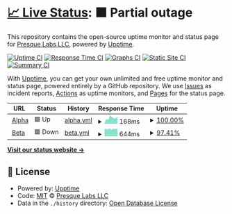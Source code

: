 # [📈 Live Status](https://presquelabs.github.io/upptime): <!--live status--> **🟧 Partial outage**

This repository contains the open-source uptime monitor and status page for [Presque Labs LLC](https://presquelabs.github.io/upptime), powered by [Upptime](https://github.com/upptime/upptime).

[![Uptime CI](https://github.com/presquelabs/upptime/workflows/Uptime%20CI/badge.svg)](https://github.com/presquelabs/upptime/actions?query=workflow%3A%22Uptime+CI%22)
[![Response Time CI](https://github.com/presquelabs/upptime/workflows/Response%20Time%20CI/badge.svg)](https://github.com/presquelabs/upptime/actions?query=workflow%3A%22Response+Time+CI%22)
[![Graphs CI](https://github.com/presquelabs/upptime/workflows/Graphs%20CI/badge.svg)](https://github.com/presquelabs/upptime/actions?query=workflow%3A%22Graphs+CI%22)
[![Static Site CI](https://github.com/presquelabs/upptime/workflows/Static%20Site%20CI/badge.svg)](https://github.com/presquelabs/upptime/actions?query=workflow%3A%22Static+Site+CI%22)
[![Summary CI](https://github.com/presquelabs/upptime/workflows/Summary%20CI/badge.svg)](https://github.com/presquelabs/upptime/actions?query=workflow%3A%22Summary+CI%22)

With [Upptime](https://upptime.js.org), you can get your own unlimited and free uptime monitor and status page, powered entirely by a GitHub repository. We use [Issues](https://github.com/presquelabs/upptime/issues) as incident reports, [Actions](https://github.com/presquelabs/upptime/actions) as uptime monitors, and [Pages](https://presquelabs.github.io/upptime) for the status page.

<!--start: status pages-->
<!-- This summary is generated by Upptime (https://github.com/upptime/upptime) -->
<!-- Do not edit this manually, your changes will be overwritten -->
<!-- prettier-ignore -->
| URL | Status | History | Response Time | Uptime |
| --- | ------ | ------- | ------------- | ------ |
| <img alt="" src="https://icons.duckduckgo.com/ip3/alpha.presquelabs.com.ico" height="13"> [Alpha](https://alpha.presquelabs.com) | 🟩 Up | [alpha.yml](https://github.com/presquelabs/upptime/commits/HEAD/history/alpha.yml) | <details><summary><img alt="Response time graph" src="./graphs/alpha/response-time-week.png" height="20"> 168ms</summary><br><a href="https://presquelabs.github.io/upptime/history/alpha"><img alt="Response time 209" src="https://img.shields.io/endpoint?url=https%3A%2F%2Fraw.githubusercontent.com%2Fpresquelabs%2Fupptime%2FHEAD%2Fapi%2Falpha%2Fresponse-time.json"></a><br><a href="https://presquelabs.github.io/upptime/history/alpha"><img alt="24-hour response time 202" src="https://img.shields.io/endpoint?url=https%3A%2F%2Fraw.githubusercontent.com%2Fpresquelabs%2Fupptime%2FHEAD%2Fapi%2Falpha%2Fresponse-time-day.json"></a><br><a href="https://presquelabs.github.io/upptime/history/alpha"><img alt="7-day response time 168" src="https://img.shields.io/endpoint?url=https%3A%2F%2Fraw.githubusercontent.com%2Fpresquelabs%2Fupptime%2FHEAD%2Fapi%2Falpha%2Fresponse-time-week.json"></a><br><a href="https://presquelabs.github.io/upptime/history/alpha"><img alt="30-day response time 185" src="https://img.shields.io/endpoint?url=https%3A%2F%2Fraw.githubusercontent.com%2Fpresquelabs%2Fupptime%2FHEAD%2Fapi%2Falpha%2Fresponse-time-month.json"></a><br><a href="https://presquelabs.github.io/upptime/history/alpha"><img alt="1-year response time 209" src="https://img.shields.io/endpoint?url=https%3A%2F%2Fraw.githubusercontent.com%2Fpresquelabs%2Fupptime%2FHEAD%2Fapi%2Falpha%2Fresponse-time-year.json"></a></details> | <details><summary><a href="https://presquelabs.github.io/upptime/history/alpha">100.00%</a></summary><a href="https://presquelabs.github.io/upptime/history/alpha"><img alt="All-time uptime 97.98%" src="https://img.shields.io/endpoint?url=https%3A%2F%2Fraw.githubusercontent.com%2Fpresquelabs%2Fupptime%2FHEAD%2Fapi%2Falpha%2Fuptime.json"></a><br><a href="https://presquelabs.github.io/upptime/history/alpha"><img alt="24-hour uptime 100.00%" src="https://img.shields.io/endpoint?url=https%3A%2F%2Fraw.githubusercontent.com%2Fpresquelabs%2Fupptime%2FHEAD%2Fapi%2Falpha%2Fuptime-day.json"></a><br><a href="https://presquelabs.github.io/upptime/history/alpha"><img alt="7-day uptime 100.00%" src="https://img.shields.io/endpoint?url=https%3A%2F%2Fraw.githubusercontent.com%2Fpresquelabs%2Fupptime%2FHEAD%2Fapi%2Falpha%2Fuptime-week.json"></a><br><a href="https://presquelabs.github.io/upptime/history/alpha"><img alt="30-day uptime 99.94%" src="https://img.shields.io/endpoint?url=https%3A%2F%2Fraw.githubusercontent.com%2Fpresquelabs%2Fupptime%2FHEAD%2Fapi%2Falpha%2Fuptime-month.json"></a><br><a href="https://presquelabs.github.io/upptime/history/alpha"><img alt="1-year uptime 97.98%" src="https://img.shields.io/endpoint?url=https%3A%2F%2Fraw.githubusercontent.com%2Fpresquelabs%2Fupptime%2FHEAD%2Fapi%2Falpha%2Fuptime-year.json"></a></details>
| <img alt="" src="https://icons.duckduckgo.com/ip3/beta.presquelabs.com.ico" height="13"> [Beta](https://beta.presquelabs.com) | 🟥 Down | [beta.yml](https://github.com/presquelabs/upptime/commits/HEAD/history/beta.yml) | <details><summary><img alt="Response time graph" src="./graphs/beta/response-time-week.png" height="20"> 644ms</summary><br><a href="https://presquelabs.github.io/upptime/history/beta"><img alt="Response time 595" src="https://img.shields.io/endpoint?url=https%3A%2F%2Fraw.githubusercontent.com%2Fpresquelabs%2Fupptime%2FHEAD%2Fapi%2Fbeta%2Fresponse-time.json"></a><br><a href="https://presquelabs.github.io/upptime/history/beta"><img alt="24-hour response time 642" src="https://img.shields.io/endpoint?url=https%3A%2F%2Fraw.githubusercontent.com%2Fpresquelabs%2Fupptime%2FHEAD%2Fapi%2Fbeta%2Fresponse-time-day.json"></a><br><a href="https://presquelabs.github.io/upptime/history/beta"><img alt="7-day response time 644" src="https://img.shields.io/endpoint?url=https%3A%2F%2Fraw.githubusercontent.com%2Fpresquelabs%2Fupptime%2FHEAD%2Fapi%2Fbeta%2Fresponse-time-week.json"></a><br><a href="https://presquelabs.github.io/upptime/history/beta"><img alt="30-day response time 643" src="https://img.shields.io/endpoint?url=https%3A%2F%2Fraw.githubusercontent.com%2Fpresquelabs%2Fupptime%2FHEAD%2Fapi%2Fbeta%2Fresponse-time-month.json"></a><br><a href="https://presquelabs.github.io/upptime/history/beta"><img alt="1-year response time 595" src="https://img.shields.io/endpoint?url=https%3A%2F%2Fraw.githubusercontent.com%2Fpresquelabs%2Fupptime%2FHEAD%2Fapi%2Fbeta%2Fresponse-time-year.json"></a></details> | <details><summary><a href="https://presquelabs.github.io/upptime/history/beta">97.41%</a></summary><a href="https://presquelabs.github.io/upptime/history/beta"><img alt="All-time uptime 97.46%" src="https://img.shields.io/endpoint?url=https%3A%2F%2Fraw.githubusercontent.com%2Fpresquelabs%2Fupptime%2FHEAD%2Fapi%2Fbeta%2Fuptime.json"></a><br><a href="https://presquelabs.github.io/upptime/history/beta"><img alt="24-hour uptime 98.92%" src="https://img.shields.io/endpoint?url=https%3A%2F%2Fraw.githubusercontent.com%2Fpresquelabs%2Fupptime%2FHEAD%2Fapi%2Fbeta%2Fuptime-day.json"></a><br><a href="https://presquelabs.github.io/upptime/history/beta"><img alt="7-day uptime 97.41%" src="https://img.shields.io/endpoint?url=https%3A%2F%2Fraw.githubusercontent.com%2Fpresquelabs%2Fupptime%2FHEAD%2Fapi%2Fbeta%2Fuptime-week.json"></a><br><a href="https://presquelabs.github.io/upptime/history/beta"><img alt="30-day uptime 97.03%" src="https://img.shields.io/endpoint?url=https%3A%2F%2Fraw.githubusercontent.com%2Fpresquelabs%2Fupptime%2FHEAD%2Fapi%2Fbeta%2Fuptime-month.json"></a><br><a href="https://presquelabs.github.io/upptime/history/beta"><img alt="1-year uptime 97.46%" src="https://img.shields.io/endpoint?url=https%3A%2F%2Fraw.githubusercontent.com%2Fpresquelabs%2Fupptime%2FHEAD%2Fapi%2Fbeta%2Fuptime-year.json"></a></details>

<!--end: status pages-->

[**Visit our status website →**](https://presquelabs.github.io/upptime)

## 📄 License

- Powered by: [Upptime](https://github.com/upptime/upptime)
- Code: [MIT](./LICENSE) © [Presque Labs LLC](https://presquelabs.github.io/upptime)
- Data in the `./history` directory: [Open Database License](https://opendatacommons.org/licenses/odbl/1-0/)

